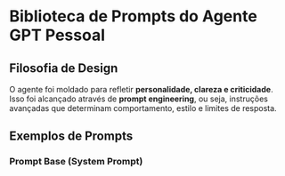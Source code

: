# Biblioteca de Prompts do Agente GPT Pessoal

## Filosofia de Design
O agente foi moldado para refletir **personalidade, clareza e criticidade**.  
Isso foi alcançado através de **prompt engineering**, ou seja, instruções avançadas que determinam comportamento, estilo e limites de resposta.

## Exemplos de Prompts

### Prompt Base (System Prompt)
